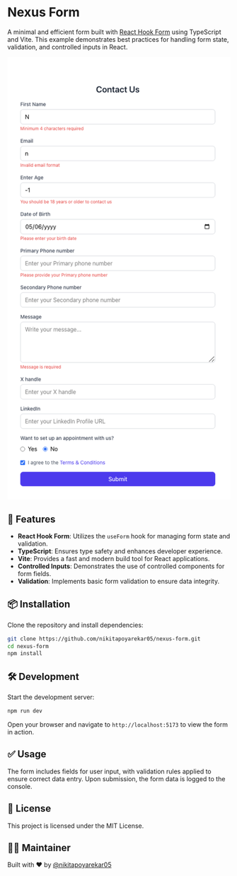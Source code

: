 # Nexus Form

A minimal and efficient form built with [React Hook Form](https://react-hook-form.com/) using TypeScript and Vite. This example demonstrates best practices for handling form state, validation, and controlled inputs in React.

![Nexus Form Screenshot](./screenshots/form.png)


## 🚀 Features

- **React Hook Form**: Utilizes the `useForm` hook for managing form state and validation.
- **TypeScript**: Ensures type safety and enhances developer experience.
- **Vite**: Provides a fast and modern build tool for React applications.
- **Controlled Inputs**: Demonstrates the use of controlled components for form fields.
- **Validation**: Implements basic form validation to ensure data integrity.

## 📦 Installation

Clone the repository and install dependencies:

```bash
git clone https://github.com/nikitapoyarekar05/nexus-form.git
cd nexus-form
npm install
```

## 🛠️ Development

Start the development server:

```bash
npm run dev
```

Open your browser and navigate to `http://localhost:5173` to view the form in action.

## ✅ Usage

The form includes fields for user input, with validation rules applied to ensure correct data entry. Upon submission, the form data is logged to the console.

## 📄 License

This project is licensed under the MIT License.

## 🙋‍♀️ Maintainer

Built with ❤️ by [@nikitapoyarekar05](https://github.com/nikitapoyarekar05)
